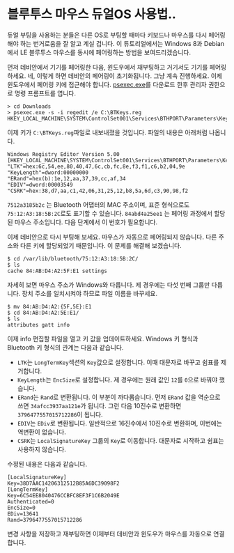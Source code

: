 # 블루투스 마우스 듀얼OS 사용법..

듀얼 부팅을 사용하는 분들은 다른 OS로 부팅할 때마다 키보드나 마우스를 다시 페어링해야 하는 번거로움을 잘 알고 계실 겁니다. 이 튜토리얼에서는 Windows 8과 Debian에서 LE 블루투스 마우스를 동시에 페어링하는 방법을 보여드리겠습니다.

먼저 데비안에서 기기를 페어링한 다음, 윈도우에서 재부팅하고 거기서도 기기를 페어링하세요. 네, 이렇게 하면 데비안의 페어링이 초기화됩니다. 그냥 계속 진행하세요. 이제 윈도우에서 페어링 키에 접근해야 합니다. [psexec.exe](http://live.sysinternals.com/psexec.exe)를 다운로드 한후 관리자 권한으로 명령 프롬프트를 엽니다.

```
> cd Downloads
> psexec.exe -s -i regedit /e C:\BTKeys.reg HKEY_LOCAL_MACHINE\SYSTEM\ControlSet001\Services\BTHPORT\Parameters\Keys
```

이제 키가 `C:\BTKeys.reg`파일로 내보내졌을 것입니다. 파일의 내용은 아래처럼 나옵니다.

```
Windows Registry Editor Version 5.00
[HKEY_LOCAL_MACHINE\SYSTEM\ControlSet001\Services\BTHPORT\Parameters\Keys\7512a3185b2c\84abd4a25ee1]
"LTK"=hex:6c,54,ee,80,40,47,6c,cb,fc,8e,f3,f1,c6,b2,04,9e
"KeyLength"=dword:00000000
"ERand"=hex(b):1e,12,aa,37,39,cc,af,34
"EDIV"=dword:00003549
"CSRK"=hex:38,d7,aa,c1,42,06,31,25,12,b8,5a,6d,c3,90,98,f2
```

`7512a3185b2c` 는 Bluetooth 어댑터의 MAC 주소이며, 표준 형식으로도 `75:12:A3:18:5B:2C`로도 표기할 수 있습니다. `84abd4a25ee1` 는 페어링 과정에서 할당된 마우스 주소입니다. 다음 단계에서 이 번호가 필요합니다.

이제 데비안으로 다시 부팅해 보세요. 마우스가 자동으로 페어링되지 않습니다. 다른 주소와 다른 키에 할당되었기 때문입니다. 이 문제를 해결해 보겠습니다.

```
$ cd /var/lib/bluetooth/75:12:A3:18:5B:2C/
$ ls
cache 84:AB:D4:A2:5F:E1 settings

```

자세히 보면 마우스 주소가 Windows와 다릅니다. 제 경우에는 다섯 번째 그룹만 다릅니다. 장치 주소를 일치시켜야 하므로 파일 이름을 바꾸세요.

```
$ mv 84:AB:D4:A2:{5F,5E}:E1
$ cd 84:AB:D4:A2:5E:E1/
$ ls
attributes gatt info

```
이제  info 편집할 파일을 열고 키 값을 업데이트하세요. Windows 키 형식과 Bluetooth 키 형식의 관계는 다음과 같습니다.

*   `LTK`는 `LongTermKey`섹션의 `Key`값으로 설정합니다. 이때 대문자로 바꾸고 쉼표를 제거합니다.
*   `KeyLength`는 `EncSize`로 설정합니다. 제 경우에는 원래 값인 `12`를 `0`으로 바꿔야 했습니다.
*   `ERand`는 `Rand`로 변환됩니다. 이 부분이 까다롭습니다. 먼저 `ERand` 값을 역순으로 쓰면 `34afcc3937aa121e`가 됩니다. 그런 다음 10진수로 변환하면 `3796477557015712286`이 됩니다.
*   `EDIV`는 `EDiv`로 변환됩니다. 일반적으로 16진수에서 10진수로 변환하며, 이번에는 역변환이 없습니다.
*   `CSRK`는 `LocalSignatureKey` 그룹의 `Key`로 이동합니다. 대문자로 시작하고 쉼표는 사용하지 않습니다.

수정된 내용은 다음과 같습니다.

```
[LocalSignatureKey]
Key=38D7AAC14206312512B85A6DC39098F2
[LongTermKey]
Key=6C54EE8040476CCBFC8EF3F1C6B2049E
Authenticated=0
EncSize=0
EDiv=13641
Rand=3796477557015712286
```

변경 사항을 저장하고 재부팅하면 이제부터 데비안과 윈도우가 마우스를 자동으로 연결합니다.